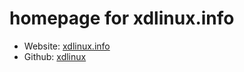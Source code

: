 # homepage for xdlinux.info

* Website: [xdlinux.info](http://xdlinux.info)
* Github: [xdlinux](https://github.com/xdlinux)

